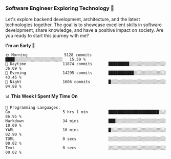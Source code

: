 ### Software Engineer Exploring Technology 🚀 

Let's explore backend development, architecture, and the latest technologies together. The goal is to showcase excellent skills in software development, share knowledge, and have a positive impact on society. Are you ready to start this journey with me?

<!--START_SECTION:waka-->
**I'm an Early 🐤** 

```text
🌞 Morning                5128 commits        ████░░░░░░░░░░░░░░░░░░░░░   15.59 % 
🌆 Daytime                11874 commits       █████████░░░░░░░░░░░░░░░░   36.09 % 
🌃 Evening                14295 commits       ███████████░░░░░░░░░░░░░░   43.45 % 
🌙 Night                  1606 commits        █░░░░░░░░░░░░░░░░░░░░░░░░   04.88 % 
```


📊 **This Week I Spent My Time On** 

```text
💬 Programming Languages: 
Go                       5 hrs 1 min         ██████████████████████░░░   86.95 % 
Markdown                 34 mins             ███░░░░░░░░░░░░░░░░░░░░░░   10.09 % 
YAML                     10 mins             █░░░░░░░░░░░░░░░░░░░░░░░░   02.90 % 
TOML                     0 secs              ░░░░░░░░░░░░░░░░░░░░░░░░░   00.02 % 
Text                     0 secs              ░░░░░░░░░░░░░░░░░░░░░░░░░   00.02 % 
```


<!--END_SECTION:waka-->
